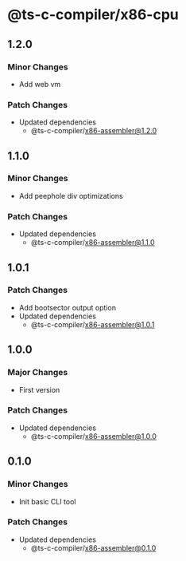 # @ts-c-compiler/x86-cpu

## 1.2.0

### Minor Changes

- Add web vm

### Patch Changes

- Updated dependencies
  - @ts-c-compiler/x86-assembler@1.2.0

## 1.1.0

### Minor Changes

- Add peephole div optimizations

### Patch Changes

- Updated dependencies
  - @ts-c-compiler/x86-assembler@1.1.0

## 1.0.1

### Patch Changes

- Add bootsector output option
- Updated dependencies
  - @ts-c-compiler/x86-assembler@1.0.1

## 1.0.0

### Major Changes

- First version

### Patch Changes

- Updated dependencies
  - @ts-c-compiler/x86-assembler@1.0.0

## 0.1.0

### Minor Changes

- Init basic CLI tool

### Patch Changes

- Updated dependencies
  - @ts-c-compiler/x86-assembler@0.1.0
